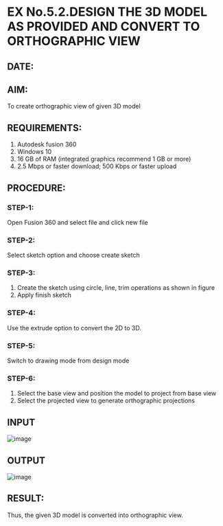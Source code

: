 # EX No.5.2.DESIGN THE 3D MODEL AS PROVIDED AND CONVERT TO ORTHOGRAPHIC VIEW
## DATE:

## AIM: 
To create orthographic view of given 3D model

## REQUIREMENTS: 
1. Autodesk fusion 360
2. Windows 10
3. 16 GB of RAM (integrated graphics recommend 1 GB or more)
4. 2.5 Mbps or faster download; 500 Kbps or faster upload 

## PROCEDURE:

### STEP-1:
Open Fusion 360 and select file and click new file

### STEP-2:
Select sketch option and choose create sketch

### STEP-3: 
1. Create the sketch using circle, line, trim operations as shown in figure
2. Apply finish sketch 

### STEP-4:
 Use the extrude option to convert the 2D to 3D.

### STEP-5:
Switch to drawing mode from design mode 
          
### STEP-6:
1. Select the base view and position the model to project from base view 
2. Select the projected view to generate orthographic projections

## INPUT
![image](https://github.com/anbuselvamA/EX-No.5.2.DESIGN-THE-3D-MODEL-AS-PROVIDED-AND-CONVERT-TO-ORTHOGRAPHIC-VIEW/assets/119559871/b2db1462-2710-45dd-b79d-e2d62fe63757)


## OUTPUT
![image](https://github.com/anbuselvamA/EX-No.5.2.DESIGN-THE-3D-MODEL-AS-PROVIDED-AND-CONVERT-TO-ORTHOGRAPHIC-VIEW/assets/119559871/95fb8a6e-0661-4283-aa01-5844f86eec5e)



## RESULT:
Thus, the given 3D model is converted into orthographic view.
